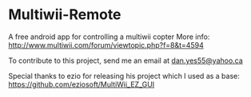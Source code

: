 Multiwii-Remote
===============

A free android app for controlling a multiwii copter
More info: http://www.multiwii.com/forum/viewtopic.php?f=8&t=4594

To contribute to this project, send me an email at dan.yes55@yahoo.ca

Special thanks to ezio for releasing his project which I used as a base: https://github.com/eziosoft/MultiWii_EZ_GUI
